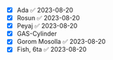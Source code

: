 - [x] Ada ✅ 2023-08-20
- [x] Rosun ✅ 2023-08-20
- [x] Peyaj ✅ 2023-08-20
- [x] GAS-Cylinder
- [x] Gorom Mosolla ✅ 2023-08-20
- [x] Fish, 6ta ✅ 2023-08-20